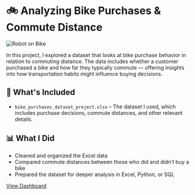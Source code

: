 # 🚲 Analyzing Bike Purchases & Commute Distance
![Robot on Bike](https://replicate.delivery/yhqm/XUfD5FRVdU32Z6WHLxgBcfb1VXRaQYE13tAajSgDA3e92lRqA/out.png)

In this project, I explored a dataset that looks at bike purchase behavior in relation to commuting distance. The data includes whether a customer purchased a bike and how far they typically commute — offering insights into how transportation habits might influence buying decisions.

## 📂 What's Included

- `bike_purchases_dataset_project.xlsx` – The dataset I used, which includes purchase decisions, commute distances, and other relevant details.

## 📊 What I Did

- Cleaned and organized the Excel data
- Compared commute distances between those who did and didn’t buy a bike
- Prepared the dataset for deeper analysis in Excel, Python, or SQL

[View Dashboard](https://raw.githubusercontent.com/sedmond85/bike_purchases_project/refs/heads/main/Screenshot%202025-08-08%20001804.png)

